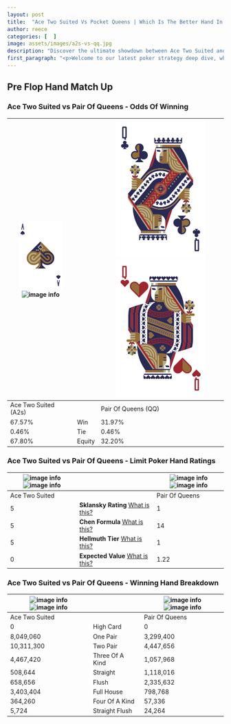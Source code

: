 ```yaml
---
layout: post
title:  "Ace Two Suited Vs Pocket Queens | Which Is The Better Hand In Poker? A Complete Guide"
author: reece
categories: [  ]
image: assets/images/a2s-vs-qq.jpg
description: "Discover the ultimate showdown between Ace Two Suited and Pair Of Queens in poker! Uncover the odds, strategies, and scenarios where one hand triumphs over the other. Get ready to up your poker game with this thrilling analysis."
first_paragraph: "<p>Welcome to our latest poker strategy deep dive, where we're pitting two distinct hands against each other in a high-stakes showdown: Ace Two Suited vs Pair Of Queens.</p><p>In the dynamic world of poker, every decision counts, and knowing which hand holds the upper hand is key to your success at the table.</p><p>In this article, we'll dissect these two hands, explore the scenarios where one dominates the other, and equip you with the knowledge to make strategic choices that can tip the odds in your favor.</p><p>Get ready to unravel the intriguing dynamics of these poker hands and elevate your game to new heights.</p>"
---
```




[comment]: # (sp0)

## Pre Flop Hand Match Up

<div class="table hand-ratings" markdown="1"> 



### Ace Two Suited vs Pair Of Queens - Odds Of Winning


    
| ![image info](assets/images/hand1/A.png) ![image info](assets/images/hand1/2s.png) |  | ![image info](assets/images/hand2/Q.png) ![image info](assets/images/hand2/qo.png) |
| -------- | -------- | -------- |
| Ace Two Suited (A2s) |  | Pair Of Queens (QQ) |
| 67.57% | Win | 31.97% |
| 0.46% | Tie | 0.46% |
| 67.80% | Equity | 32.20% |




[comment]: # (sp1)



### Ace Two Suited vs Pair Of Queens - Limit Poker Hand Ratings


    
| ![image info](https://www.riverpairs.com/assets/images/hand1/A.png) ![image info](https://www.riverpairs.com/assets/images/hand1/2s.png) |  | ![image info](https://www.riverpairs.com/assets/images/hand2/Q.png) ![image info](https://www.riverpairs.com/assets/images/hand2/qo.png) |
| -------- | -------- | -------- |
| Ace Two Suited |  | Pair Of Queens |
| 5 | **Sklansky Rating** [What is this?](/sklansky-rating-explained) | 1 |
| 5 | **Chen Formula** [What is this?](/chen-formula-explained) | 14 |
| 5 | **Hellmuth Tier** [What is this?](/Hellmuth-tier-explained) | 1 |
| 0 | **Expected Value** [What is this?](/expected-value-explained) | 1.22 |




[comment]: # (sp2)



### Ace Two Suited vs Pair Of Queens - Winning Hand Breakdown


    
| ![image info](https://www.riverpairs.com/assets/images/hand1/A.png) ![image info](https://www.riverpairs.com/assets/images/hand1/2s.png) |  | ![image info](https://www.riverpairs.com/assets/images/hand2/Q.png) ![image info](https://www.riverpairs.com/assets/images/hand2/qo.png) |
| -------- | -------- | -------- |
| Ace Two Suited |  | Pair Of Queens |
| 0 | High Card | 0 |
| 8,049,060 | One Pair | 3,299,400 |
| 10,311,300 | Two Pair | 4,447,656 |
| 4,467,420 | Three Of A Kind | 1,057,968 |
| 508,644 | Straight | 1,118,016 |
| 658,656 | Flush | 2,335,632 |
| 3,403,404 | Full House | 798,768 |
| 364,260 | Four Of A Kind | 57,336 |
| 5,724 | Straight Flush | 24,264 |




[comment]: # (sp3)



</div>

[comment]: # (sp4)



[comment]: # (sp5)

